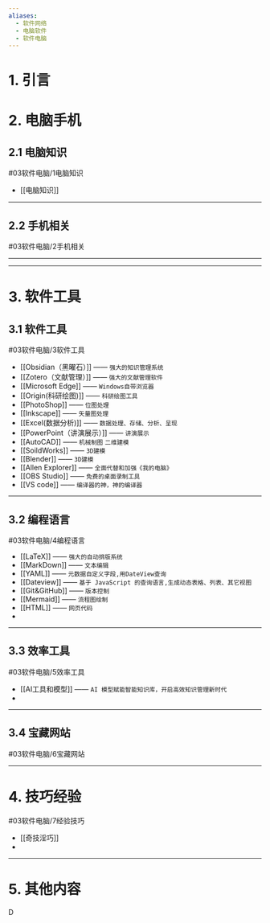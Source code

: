 ```yaml
---
aliases:
  - 软件网络
  - 电脑软件
  - 软件电脑
---
```

# 1. 引言 

# 2. 电脑手机 
## 2.1 电脑知识 
#03软件电脑/1电脑知识
- [[电脑知识]]

---
## 2.2 手机相关 
#03软件电脑/2手机相关 

---
---
# 3. 软件工具 
## 3.1 软件工具 
#03软件电脑/3软件工具 
- [[Obsidian（黑曜石）]] —— `强大的知识管理系统`
- [[Zotero（文献管理）]] —— `强大的文献管理软件`
- [[Microsoft Edge]] —— `Windows自带浏览器`
- [[Origin(科研绘图)]] —— `科研绘图工具`
- [[PhotoShop]] —— `位图处理`
- [[Inkscape]] —— `矢量图处理`
- [[Excel(数据分析)]] —— `数据处理、存储、分析、呈现`
- [[PowerPoint（讲演展示）]] —— `讲演展示`
- [[AutoCAD]] —— `机械制图` `二维建模 `
- [[SoildWorks]] —— `3D建模`
- [[Blender]] —— `3D建模`
- [[Allen Explorer]] —— `全面代替和加强《我的电脑》`
- [[OBS Studio]] —— `免费的桌面录制工具`
- [[VS code]] —— `编译器的神，神的编译器`
---
## 3.2 编程语言
#03软件电脑/4编程语言 
- [[LaTeX]] —— `强大的自动排版系统`
- [[MarkDown]] —— `文本编辑`
- [[YAML]] —— `元数据自定义字段,用DateView查询`
- [[Dateview]] —— `基于 JavaScript 的查询语言,生成动态表格、列表、其它视图`
- [[Git&GitHub]] —— `版本控制`
- [[Mermaid]] —— `流程图绘制`
- [[HTML]] —— `网页代码`
- 

---
## 3.3 效率工具 
#03软件电脑/5效率工具 
- [[AI工具和模型]] —— `AI 模型赋能智能知识库，开启高效知识管理新时代`
- 
---
## 3.4 宝藏网站 
#03软件电脑/6宝藏网站


---

# 4. 技巧经验 
#03软件电脑/7经验技巧 
- [[奇技淫巧]]
- 
---

# 5. 其他内容 
D